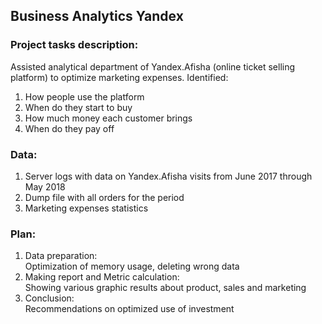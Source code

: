 ## Business Analytics Yandex
### Project tasks description:<br>
Assisted analytical department of Yandex.Afisha (online ticket selling platform) to optimize marketing expenses. Identified:<br> 
1. How people use the platform
2. When do they start to buy
3. How much money each customer brings
4. When do they pay off

### Data:
1. Server logs with data on Yandex.Afisha visits from June 2017 through May 2018
2. Dump file with all orders for the period
3. Marketing expenses statistics

### Plan:

1. Data preparation:<br>Optimization of memory usage, deleting wrong data
2. Making report and Metric calculation:<br>Showing various graphic results about product, sales and marketing
3. Conclusion:<br>Recommendations on optimized use of investment
